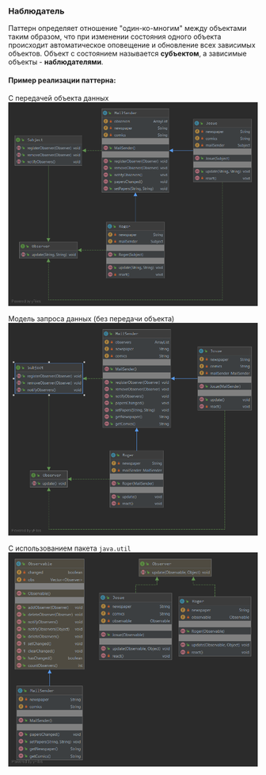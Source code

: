 ### Наблюдатель
Паттерн определяет отношение "один-ко-многим" между объектами таким образом, что при изменении состояния одного объекта происходит автоматическое оповещение и обновление всех зависимых объектов. 
Объект с состоянием называется **субъектом**, а зависимые объекты - **наблюдателями**.
#### Пример реализации паттерна:
С передачей объекта данных
![UML](UML.png)

Модель запроса данных (без передачи объекта)
![UML2](UML2.png)

С использованием пакета `java.util`
![UML3](UML3.png)